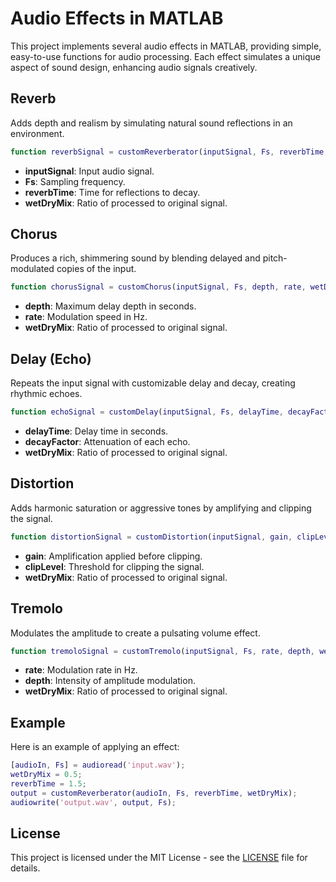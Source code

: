 # Audio Effects in MATLAB

This project implements several audio effects in MATLAB, providing simple, easy-to-use functions for audio processing. Each effect simulates a unique aspect of sound design, enhancing audio signals creatively.

## Reverb

Adds depth and realism by simulating natural sound reflections in an environment.

```matlab
function reverbSignal = customReverberator(inputSignal, Fs, reverbTime, wetDryMix)
```

- **inputSignal**: Input audio signal.
- **Fs**: Sampling frequency.
- **reverbTime**: Time for reflections to decay.
- **wetDryMix**: Ratio of processed to original signal.

## Chorus

Produces a rich, shimmering sound by blending delayed and pitch-modulated copies of the input.

```matlab
function chorusSignal = customChorus(inputSignal, Fs, depth, rate, wetDryMix)
```

- **depth**: Maximum delay depth in seconds.
- **rate**: Modulation speed in Hz.
- **wetDryMix**: Ratio of processed to original signal.

## Delay (Echo)

Repeats the input signal with customizable delay and decay, creating rhythmic echoes.

```matlab
function echoSignal = customDelay(inputSignal, Fs, delayTime, decayFactor, wetDryMix)
```

- **delayTime**: Delay time in seconds.
- **decayFactor**: Attenuation of each echo.
- **wetDryMix**: Ratio of processed to original signal.

## Distortion

Adds harmonic saturation or aggressive tones by amplifying and clipping the signal.

```matlab
function distortionSignal = customDistortion(inputSignal, gain, clipLevel, wetDryMix)
```

- **gain**: Amplification applied before clipping.
- **clipLevel**: Threshold for clipping the signal.
- **wetDryMix**: Ratio of processed to original signal.

## Tremolo

Modulates the amplitude to create a pulsating volume effect.

```matlab
function tremoloSignal = customTremolo(inputSignal, Fs, rate, depth, wetDryMix)
```

- **rate**: Modulation rate in Hz.
- **depth**: Intensity of amplitude modulation.
- **wetDryMix**: Ratio of processed to original signal.

## Example

Here is an example of applying an effect:

```matlab
[audioIn, Fs] = audioread('input.wav');
wetDryMix = 0.5;
reverbTime = 1.5;
output = customReverberator(audioIn, Fs, reverbTime, wetDryMix);
audiowrite('output.wav', output, Fs);
```

## License

This project is licensed under the MIT License - see the [LICENSE](LICENSE) file for details.
